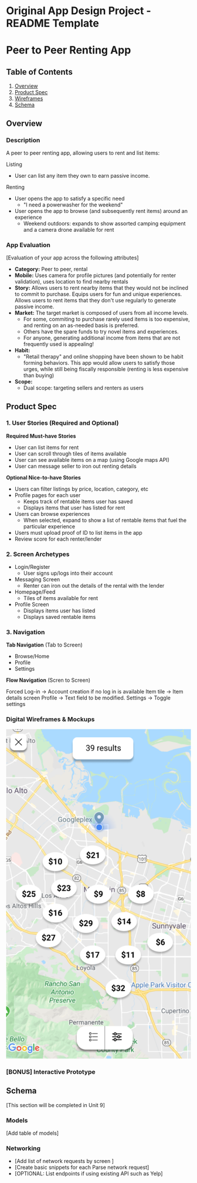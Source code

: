 Original App Design Project - README Template
===

# Peer to Peer Renting App

## Table of Contents
1. [Overview](#Overview)
1. [Product Spec](#Product-Spec)
1. [Wireframes](#Wireframes)
2. [Schema](#Schema)

## Overview
### Description
A peer to peer renting app, allowing users to rent and list items:

Listing
- User can list any item they own to earn passive income.

Renting
- User opens the app to satisfy a specific need
    - "I need a powerwasher for the weekend"
- User opens the app to browse (and subsequently rent items) around an experience
    - Weekend outdoors: expands to show assorted camping equipment and a camera drone available for rent

### App Evaluation
[Evaluation of your app across the following attributes]
- **Category:** Peer to peer, rental
- **Mobile:** Uses camera for profile pictures (and potentially for renter validation), uses location to find nearby rentals
- **Story:** Allows users to rent nearby items that they would not be inclined to commit to purchase. Equips users for fun and unique experiences. Allows users to rent items that they don't use regularly to generate passive income.
- **Market:** The target market is composed of users from all income levels.
    - For some, commiting to purchase rarely used items is too expensive, and renting on an as-needed basis is preferred.
    - Others have the spare funds to try novel items and experiences.
    - For anyone, generating additional income from items that are not frequently used is appealing!
- **Habit:**
    - "Retail therapy" and online shopping have been shown to be habit forming behaviors. This app would allow users to satisfy those urges, while still being fiscally responsible (renting is less expensive than buying)
- **Scope:**
    - Dual scope: targeting sellers and renters as users

## Product Spec

### 1. User Stories (Required and Optional)

**Required Must-have Stories**

* User can list items for rent
* User can scroll through tiles of items available
* User can see available items on a map (using Google maps API)
* User can message seller to iron out renting details


**Optional Nice-to-have Stories**

* Users can filter listings by price, location, category, etc
* Profile pages for each user
    * Keeps track of rentable items user has saved
    * Displays items that user has listed for rent
* Users can browse experiences
    * When selected, expand to show a list of rentable items that fuel the particular experience
* Users must upload proof of ID to list items in the app
* Review score for each renter/lender

### 2. Screen Archetypes

* Login/Register
   * User signs up/logs into their account
* Messaging Screen
    * Renter can iron out the details of the rental with the lender
* Homepage/Feed
    * Tiles of items available for rent
* Profile Screen
    * Displays items user has listed
    * Displays saved rentable items

### 3. Navigation

**Tab Navigation** (Tab to Screen)

* Browse/Home
* Profile
* Settings

**Flow Navigation** (Scren to Screen)

Forced Log-in -> Account creation if no log in is available
Item tile -> Item details screen
Profile -> Text field to be modified.
Settings -> Toggle settings

<!-- ## Wireframes
<img src="wireframe.jpg" width=600> -->

### Digital Wireframes & Mockups
<img src="MapScreen.png" width=600>

### [BONUS] Interactive Prototype

## Schema 
[This section will be completed in Unit 9]
### Models
[Add table of models]
### Networking
- [Add list of network requests by screen ]
- [Create basic snippets for each Parse network request]
- [OPTIONAL: List endpoints if using existing API such as Yelp]
